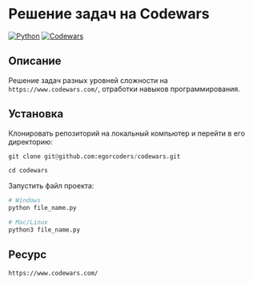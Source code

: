 # Решение задач на Codewars

[![Python](https://img.shields.io/badge/-Python-464641?style=flat-square&logo=Python)](https://www.python.org/)
[![Codewars](https://img.shields.io/badge/Codewars-464646?style=flat-square&logo=codewars)](https://www.codewars.com/)

## Описание

Решение задач разных уровней сложности на `https://www.codewars.com/`, отработки навыков программирования.

## Установка

Клонировать репозиторий на локальный компьютер и перейти в его директорию:

```python
git clone git@github.com:egorcoders/codewars.git

cd codewars
```

Запустить файл проекта:

```python
# Windows
python file_name.py

# Mac/Linux
python3 file_name.py
```

## Ресурс

`https://www.codewars.com/`
